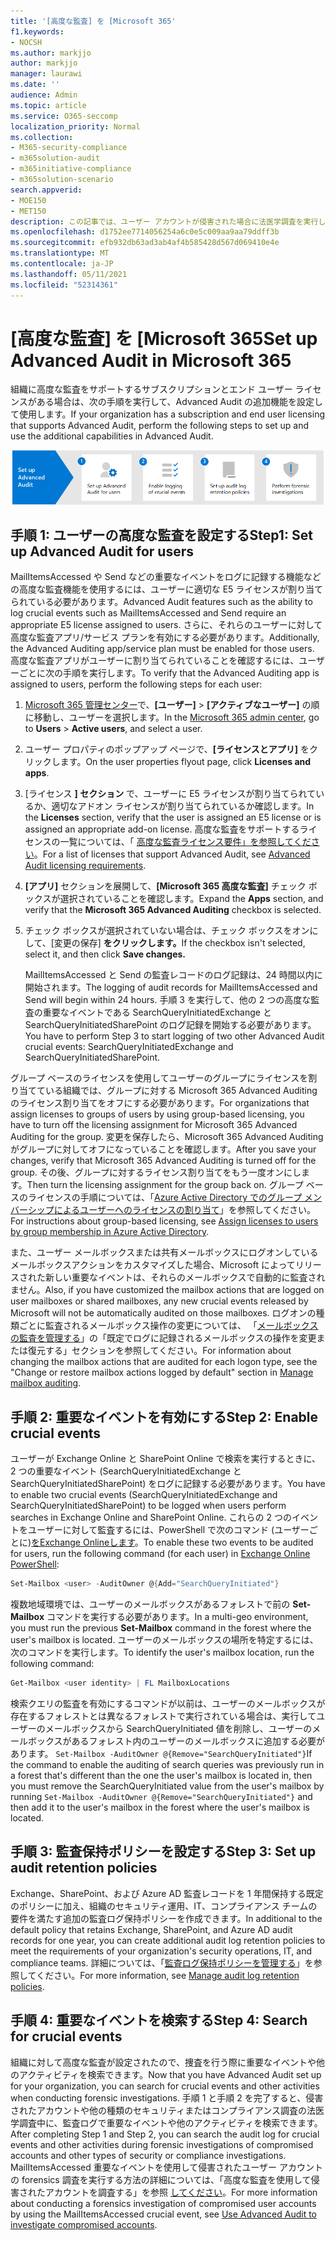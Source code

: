 ```yaml
---
title: '[高度な監査] を [Microsoft 365'
f1.keywords:
- NOCSH
ms.author: markjjo
author: markjjo
manager: laurawi
ms.date: ''
audience: Admin
ms.topic: article
ms.service: O365-seccomp
localization_priority: Normal
ms.collection:
- M365-security-compliance
- m365solution-audit
- m365initiative-compliance
- m365solution-scenario
search.appverid:
- MOE150
- MET150
description: この記事では、ユーザー アカウントが侵害された場合に法医学調査を実行したり、他のセキュリティ関連のインシデントを調査したりするために高度な監査を設定する方法について説明します。
ms.openlocfilehash: d1752ee7714056254a6c0e5c009aa9aa79ddff3b
ms.sourcegitcommit: efb932db63ad3ab4af4b585428d567d069410e4e
ms.translationtype: MT
ms.contentlocale: ja-JP
ms.lasthandoff: 05/11/2021
ms.locfileid: "52314361"
---
```

# <a name="set-up-advanced-audit-in-microsoft-365"></a><span data-ttu-id="a7f49-103">[高度な監査] を [Microsoft 365</span><span class="sxs-lookup"><span data-stu-id="a7f49-103">Set up Advanced Audit in Microsoft 365</span></span>

<span data-ttu-id="a7f49-104">組織に高度な監査をサポートするサブスクリプションとエンド ユーザー ライセンスがある場合は、次の手順を実行して、Advanced Audit の追加機能を設定して使用します。</span><span class="sxs-lookup"><span data-stu-id="a7f49-104">If your organization has a subscription and end user licensing that supports Advanced Audit, perform the following steps to set up and use the additional capabilities in Advanced Audit.</span></span>

![高度な監査を設定するワークフロー](../media/AdvancedAuditWorkflow.png)

## <a name="step1-set-up-advanced-audit-for-users"></a><span data-ttu-id="a7f49-106">手順 1: ユーザーの高度な監査を設定する</span><span class="sxs-lookup"><span data-stu-id="a7f49-106">Step1: Set up Advanced Audit for users</span></span>

<span data-ttu-id="a7f49-107">MailItemsAccessed や Send などの重要なイベントをログに記録する機能などの高度な監査機能を使用するには、ユーザーに適切な E5 ライセンスが割り当てられている必要があります。</span><span class="sxs-lookup"><span data-stu-id="a7f49-107">Advanced Audit features such as the ability to log crucial events such as MailItemsAccessed and Send require an appropriate E5 license assigned to users.</span></span> <span data-ttu-id="a7f49-108">さらに、それらのユーザーに対して高度な監査アプリ/サービス プランを有効にする必要があります。</span><span class="sxs-lookup"><span data-stu-id="a7f49-108">Additionally, the Advanced Auditing app/service plan must be enabled for those users.</span></span> <span data-ttu-id="a7f49-109">高度な監査アプリがユーザーに割り当てられていることを確認するには、ユーザーごとに次の手順を実行します。</span><span class="sxs-lookup"><span data-stu-id="a7f49-109">To verify that the Advanced Auditing app is assigned to users, perform the following steps for each user:</span></span>

1. <span data-ttu-id="a7f49-110">[Microsoft 365 管理センター](https://admin.microsoft.com/Adminportal)で、**[ユーザー]** > **[アクティブなユーザー]** の順に移動し、ユーザーを選択します。</span><span class="sxs-lookup"><span data-stu-id="a7f49-110">In the [Microsoft 365 admin center](https://admin.microsoft.com/Adminportal), go to **Users** > **Active users**, and select a user.</span></span>

2. <span data-ttu-id="a7f49-111">ユーザー プロパティのポップアップ ページで、**[ライセンスとアプリ]** をクリックします。</span><span class="sxs-lookup"><span data-stu-id="a7f49-111">On the user properties flyout page, click **Licenses and apps**.</span></span>

3. <span data-ttu-id="a7f49-112">[ライセンス **] セクション** で、ユーザーに E5 ライセンスが割り当てられているか、適切なアドオン ライセンスが割り当てられているか確認します。</span><span class="sxs-lookup"><span data-stu-id="a7f49-112">In the **Licenses** section, verify that the user is assigned an E5 license or is assigned an appropriate add-on license.</span></span> <span data-ttu-id="a7f49-113">高度な監査をサポートするライセンスの一覧については、「 [高度な監査ライセンス要件」を参照してください](auditing-solutions-overview.md#advanced-audit-1)。</span><span class="sxs-lookup"><span data-stu-id="a7f49-113">For a list of licenses that support Advanced Audit, see [Advanced Audit licensing requirements](auditing-solutions-overview.md#advanced-audit-1).</span></span>

4. <span data-ttu-id="a7f49-114">**[アプリ]** セクションを展開して、**[Microsoft 365 高度な監査]** チェック ボックスが選択されていることを確認します。</span><span class="sxs-lookup"><span data-stu-id="a7f49-114">Expand the **Apps** section, and verify that the **Microsoft 365 Advanced Auditing** checkbox is selected.</span></span>

5. <span data-ttu-id="a7f49-115">チェック ボックスが選択されていない場合は、チェック ボックスをオンにして、[変更の保存] **をクリックします。**</span><span class="sxs-lookup"><span data-stu-id="a7f49-115">If the checkbox isn't selected, select it, and then click **Save changes.**</span></span>

   <span data-ttu-id="a7f49-116">MailItemsAccessed と Send の監査レコードのログ記録は、24 時間以内に開始されます。</span><span class="sxs-lookup"><span data-stu-id="a7f49-116">The logging of audit records for MailItemsAccessed and Send will begin within 24 hours.</span></span> <span data-ttu-id="a7f49-117">手順 3 を実行して、他の 2 つの高度な監査の重要なイベントである SearchQueryInitiatedExchange と SearchQueryInitiatedSharePoint のログ記録を開始する必要があります。</span><span class="sxs-lookup"><span data-stu-id="a7f49-117">You have to perform Step 3 to start logging of two other Advanced Audit crucial events: SearchQueryInitiatedExchange and SearchQueryInitiatedSharePoint.</span></span>

<span data-ttu-id="a7f49-118">グループ ベースのライセンスを使用してユーザーのグループにライセンスを割り当てている組織では、グループに対する Microsoft 365 Advanced Auditing のライセンス割り当てをオフにする必要があります。</span><span class="sxs-lookup"><span data-stu-id="a7f49-118">For organizations that assign licenses to groups of users by using group-based licensing, you have to turn off the licensing assignment for Microsoft 365 Advanced Auditing for the group.</span></span> <span data-ttu-id="a7f49-119">変更を保存したら、Microsoft 365 Advanced Auditing がグループに対してオフになっていることを確認します。</span><span class="sxs-lookup"><span data-stu-id="a7f49-119">After you save your changes, verify that Microsoft 365 Advanced Auditing is turned off for the group.</span></span> <span data-ttu-id="a7f49-120">その後、グループに対するライセンス割り当てをもう一度オンにします。</span><span class="sxs-lookup"><span data-stu-id="a7f49-120">Then turn the licensing assignment for the group back on.</span></span> <span data-ttu-id="a7f49-121">グループ ベースのライセンスの手順については、「[Azure Active Directory でのグループ メンバーシップによるユーザーへのライセンスの割り当て](/azure/active-directory/users-groups-roles/licensing-groups-assign)」を参照してください。</span><span class="sxs-lookup"><span data-stu-id="a7f49-121">For instructions about group-based licensing, see [Assign licenses to users by group membership in Azure Active Directory](/azure/active-directory/users-groups-roles/licensing-groups-assign).</span></span>

<span data-ttu-id="a7f49-122">また、ユーザー メールボックスまたは共有メールボックスにログオンしているメールボックスアクションをカスタマイズした場合、Microsoft によってリリースされた新しい重要なイベントは、それらのメールボックスで自動的に監査されません。</span><span class="sxs-lookup"><span data-stu-id="a7f49-122">Also, if you have customized the mailbox actions that are logged on user mailboxes or shared mailboxes, any new crucial events released by Microsoft will not be automatically audited on those mailboxes.</span></span> <span data-ttu-id="a7f49-123">ログオンの種類ごとに監査されるメールボックス操作の変更については、 「[メールボックスの監査を管理する](enable-mailbox-auditing.md#change-or-restore-mailbox-actions-logged-by-default)」の「既定でログに記録されるメールボックスの操作を変更または復元する」セクションを参照してください。</span><span class="sxs-lookup"><span data-stu-id="a7f49-123">For information about changing the mailbox actions that are audited for each logon type, see the "Change or restore mailbox actions logged by default" section in [Manage mailbox auditing](enable-mailbox-auditing.md#change-or-restore-mailbox-actions-logged-by-default).</span></span>

## <a name="step-2-enable-crucial-events"></a><span data-ttu-id="a7f49-124">手順 2: 重要なイベントを有効にする</span><span class="sxs-lookup"><span data-stu-id="a7f49-124">Step 2: Enable crucial events</span></span>

<span data-ttu-id="a7f49-125">ユーザーが Exchange Online と SharePoint Online で検索を実行するときに、2 つの重要なイベント (SearchQueryInitiatedExchange と SearchQueryInitiatedSharePoint) をログに記録する必要があります。</span><span class="sxs-lookup"><span data-stu-id="a7f49-125">You have to enable two crucial events (SearchQueryInitiatedExchange and SearchQueryInitiatedSharePoint) to be logged when users perform searches in Exchange Online and SharePoint Online.</span></span> <span data-ttu-id="a7f49-126">これらの 2 つのイベントをユーザーに対して監査するには、PowerShell で次のコマンド (ユーザーごとに)[をExchange Onlineします](/powershell/exchange/connect-to-exchange-online-powershell)。</span><span class="sxs-lookup"><span data-stu-id="a7f49-126">To enable these two events to be audited for users, run the following command (for each user) in [Exchange Online PowerShell](/powershell/exchange/connect-to-exchange-online-powershell):</span></span>

```powershell
Set-Mailbox <user> -AuditOwner @{Add="SearchQueryInitiated"}
```

<span data-ttu-id="a7f49-127">複数地域環境では、ユーザーのメールボックスがあるフォレストで前の **Set-Mailbox** コマンドを実行する必要があります。</span><span class="sxs-lookup"><span data-stu-id="a7f49-127">In a multi-geo environment, you must run the previous **Set-Mailbox** command in the forest where the user's mailbox is located.</span></span> <span data-ttu-id="a7f49-128">ユーザーのメールボックスの場所を特定するには、次のコマンドを実行します。</span><span class="sxs-lookup"><span data-stu-id="a7f49-128">To identify the user's mailbox location, run the following command:</span></span> 

```powershell
Get-Mailbox <user identity> | FL MailboxLocations
```

<span data-ttu-id="a7f49-129">検索クエリの監査を有効にするコマンドが以前は、ユーザーのメールボックスが存在するフォレストとは異なるフォレストで実行されている場合は、実行してユーザーのメールボックスから SearchQueryInitiated 値を削除し、ユーザーのメールボックスがあるフォレスト内のユーザーのメールボックスに追加する必要があります。 `Set-Mailbox -AuditOwner @{Remove="SearchQueryInitiated"}`</span><span class="sxs-lookup"><span data-stu-id="a7f49-129">If the command to enable the auditing of search queries was previously run in a forest that's different than the one the user's mailbox is located in, then you must remove the SearchQueryInitiated value from the user's mailbox by running `Set-Mailbox -AuditOwner @{Remove="SearchQueryInitiated"}` and then add it to the user's mailbox in the forest where the user's mailbox is located.</span></span>

## <a name="step-3-set-up-audit-retention-policies"></a><span data-ttu-id="a7f49-130">手順 3: 監査保持ポリシーを設定する</span><span class="sxs-lookup"><span data-stu-id="a7f49-130">Step 3: Set up audit retention policies</span></span>

<span data-ttu-id="a7f49-131">Exchange、SharePoint、および Azure AD 監査レコードを 1 年間保持する既定のポリシーに加え、組織のセキュリティ運用、IT、コンプライアンス チームの要件を満たす追加の監査ログ保持ポリシーを作成できます。</span><span class="sxs-lookup"><span data-stu-id="a7f49-131">In additional to the default policy that retains Exchange, SharePoint, and Azure AD audit records for one year, you can create additional audit log retention policies to meet the requirements of your organization's security operations, IT, and compliance teams.</span></span> <span data-ttu-id="a7f49-132">詳細については、「[監査ログ保持ポリシーを管理する](audit-log-retention-policies.md)」を参照してください。</span><span class="sxs-lookup"><span data-stu-id="a7f49-132">For more information, see [Manage audit log retention policies](audit-log-retention-policies.md).</span></span>

## <a name="step-4-search-for-crucial-events"></a><span data-ttu-id="a7f49-133">手順 4: 重要なイベントを検索する</span><span class="sxs-lookup"><span data-stu-id="a7f49-133">Step 4: Search for crucial events</span></span>

<span data-ttu-id="a7f49-134">組織に対して高度な監査が設定されたので、捜査を行う際に重要なイベントや他のアクティビティを検索できます。</span><span class="sxs-lookup"><span data-stu-id="a7f49-134">Now that you have Advanced Audit set up for your organization, you can search for crucial events and other activities when conducting forensic investigations.</span></span> <span data-ttu-id="a7f49-135">手順 1 と手順 2 を完了すると、侵害されたアカウントや他の種類のセキュリティまたはコンプライアンス調査の法医学調査中に、監査ログで重要なイベントや他のアクティビティを検索できます。</span><span class="sxs-lookup"><span data-stu-id="a7f49-135">After completing Step 1 and Step 2, you can search the audit log for crucial events and other activities during forensic investigations of compromised accounts and other types of security or compliance investigations.</span></span> <span data-ttu-id="a7f49-136">MailItemsAccessed 重要なイベントを使用して侵害されたユーザー アカウントの forensics 調査を実行する方法の詳細については、「高度な監査を使用して侵害されたアカウントを調査する」を参照 [してください](mailitemsaccessed-forensics-investigations.md)。</span><span class="sxs-lookup"><span data-stu-id="a7f49-136">For more information about conducting a forensics investigation of compromised user accounts by using the MailItemsAccessed crucial event, see [Use Advanced Audit to investigate compromised accounts](mailitemsaccessed-forensics-investigations.md).</span></span>
